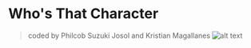 # Who's That Character
> coded by Philcob Suzuki Josol and Kristian Magallanes
![alt text](https://i.imgur.com/Nr9lQIf.png)
